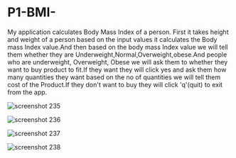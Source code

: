 # P1-BMI-

My application calculates Body Mass Index of a person.
First it takes height and weight of a person based on the input values it calculates the  Body mass Index value.And then based on the body mass Index value we will tell them whether they are Underweight,Normal,Overweight,obese.And people who are underweight,  Overweight, Obese we will ask them to whether they want to buy product to fit.If they want they will  click yes and ask them how many quantities they want based on the no of quantities we will tell them cost of the Product.If they don't want to buy they will click 'q'(quit) to exit from the app.

![screenshot 235](https://user-images.githubusercontent.com/42945822/51718207-e62cc900-2009-11e9-8a9d-c0a88382a9cf.png)


![screenshot 236](https://user-images.githubusercontent.com/42945822/51718238-09f00f00-200a-11e9-8b2c-024a0a5c28f7.png)


![screenshot 237](https://user-images.githubusercontent.com/42945822/51718247-1b391b80-200a-11e9-9ed1-217b42097549.png)

![screenshot 238](https://user-images.githubusercontent.com/42945822/51718327-65ba9800-200a-11e9-8006-71d844288f26.png)
